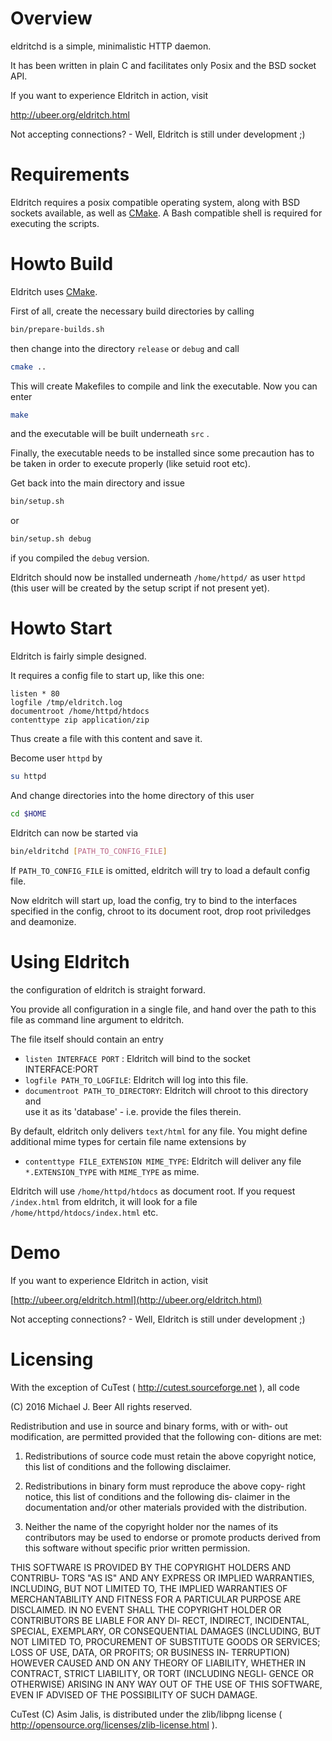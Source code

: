 # Overview

eldritchd is a simple, minimalistic HTTP daemon.

It has been written in plain C and facilitates only Posix and the
BSD socket API.

If you want to experience Eldritch in action, visit

http://ubeer.org/eldritch.html

Not accepting connections? - Well, Eldritch is still under development ;)

# Requirements

Eldritch requires a posix compatible operating system, along with
BSD sockets available, as well as  [CMake](https://cmake.org).
A Bash compatible shell is required for executing the scripts.

# Howto Build

Eldritch uses [CMake](https://cmake.org).

First of all, create the necessary build directories by calling

```Bash
bin/prepare-builds.sh
```

then change into the directory `release` or `debug` and call

```Bash
cmake ..
```

This will create Makefiles to compile and link the executable.
Now you can enter

```Bash
make
```

and the executable will be built underneath `src` .

Finally, the executable needs to be installed since some precaution has to be
taken in order to execute properly (like setuid root etc).

Get back into the main directory and issue

```Bash
bin/setup.sh
```

or

```Bash
bin/setup.sh debug
```

if you compiled the `debug` version.

Eldritch should now be installed underneath `/home/httpd/` as user `httpd`
(this user will be created by the setup script if not present yet).

# Howto Start

Eldritch is fairly simple designed.

It requires a config file to start up, like this one:

```
listen * 80
logfile /tmp/eldritch.log
documentroot /home/httpd/htdocs
contenttype zip application/zip
```

Thus create a file with this content and save it.

Become user `httpd` by

```Bash
su httpd
```

And change directories into the home directory of this user

```Bash
cd $HOME
```

Eldritch can now be started via

```Bash
bin/eldritchd [PATH_TO_CONFIG_FILE]
```

If `PATH_TO_CONFIG_FILE` is omitted, eldritch will try to load a default config
file.

Now eldritch will start up, load the config, try to bind to the interfaces
specified in the config, chroot to its document root, drop root priviledges and
deamonize.

# Using Eldritch

the configuration of eldritch is straight forward.

You provide all configuration in a single file, and hand over  the path to this 
file as command line argument to eldritch.

The file itself should contain an entry

* `listen INTERFACE PORT` : Eldritch will bind to the socket INTERFACE:PORT
* `logfile PATH_TO_LOGFILE`: Eldritch will log into this file.
* `documentroot PATH_TO_DIRECTORY`: Eldritch will chroot to this directory and\
 use it as its 'database' - i.e. provide the files therein.

By default, eldritch only delivers `text/html` for any file.
You might define additional mime types for certain file name extensions by

* `contenttype FILE_EXTENSION MIME_TYPE`: Eldritch will deliver any file \
 `*.EXTENSION_TYPE` with `MIME_TYPE` as mime.


Eldritch will use `/home/httpd/htdocs` as document root.
If you request `/index.html` from eldritch, it will look for a file
`/home/httpd/htdocs/index.html` etc.

# Demo

If you want to experience Eldritch in action, visit

[http://ubeer.org/eldritch.html](http://ubeer.org/eldritch.html)

Not accepting connections? - Well, Eldritch is still under development ;)

# Licensing

With the exception of CuTest ( http://cutest.sourceforge.net ), all code

 (C) 2016 Michael J. Beer
 All rights reserved.

 Redistribution  and use in source and binary forms, with or with‐
 out modification, are permitted provided that the following  con‐
 ditions are met:

 1. Redistributions of source code must retain the above copyright
 notice, this list of conditions and the following disclaimer.

 2. Redistributions in binary form must reproduce the above  copy‐
 right  notice,  this  list  of  conditions and the following dis‐
 claimer in the documentation and/or other materials provided with
 the distribution.

 3.  Neither the name of the copyright holder nor the names of its
 contributors may be used to endorse or promote  products  derived
 from this software without specific prior written permission.

 THIS  SOFTWARE IS PROVIDED BY THE COPYRIGHT HOLDERS AND CONTRIBU‐
 TORS "AS IS" AND ANY EXPRESS OR  IMPLIED  WARRANTIES,  INCLUDING,
 BUT NOT LIMITED TO, THE IMPLIED WARRANTIES OF MERCHANTABILITY AND
 FITNESS FOR A PARTICULAR PURPOSE  ARE  DISCLAIMED.  IN  NO  EVENT
 SHALL  THE COPYRIGHT HOLDER OR CONTRIBUTORS BE LIABLE FOR ANY DI‐
 RECT, INDIRECT, INCIDENTAL, SPECIAL, EXEMPLARY, OR  CONSEQUENTIAL
 DAMAGES (INCLUDING, BUT NOT LIMITED TO, PROCUREMENT OF SUBSTITUTE
 GOODS OR SERVICES; LOSS OF USE, DATA, OR PROFITS; OR BUSINESS IN‐
 TERRUPTION)  HOWEVER  CAUSED  AND  ON  ANY  THEORY  OF LIABILITY,
 WHETHER IN CONTRACT, STRICT LIABILITY, OR TORT (INCLUDING  NEGLI‐
 GENCE  OR  OTHERWISE)  ARISING  IN ANY WAY OUT OF THE USE OF THIS
 SOFTWARE, EVEN IF ADVISED OF THE POSSIBILITY OF SUCH DAMAGE.

CuTest (C) Asim Jalis, is distributed under the zlib/libpng license
 ( http://opensource.org/licenses/zlib-license.html ).
